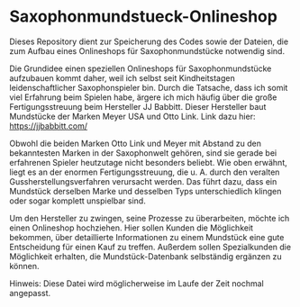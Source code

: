 # Saxophonmundstueck-Onlineshop
Dieses Repository dient zur Speicherung des Codes sowie der Dateien, die zum Aufbau eines Onlineshops für Saxophonmundstücke notwendig sind.

Die Grundidee einen speziellen Onlineshops für Saxophonmundstücke aufzubauen kommt daher, weil ich selbst seit Kindheitstagen leidenschaftlicher Saxophonspieler bin.
Durch die Tatsache, dass ich somit viel Erfahrung beim Spielen habe, ärgere ich mich häufig über die große Fertigungsstreuung beim Hersteller JJ Babbitt. Dieser Hersteller
baut Mundstücke der Marken Meyer USA und Otto Link. Link dazu hier: https://jjbabbitt.com/

Obwohl die beiden Marken Otto Link und Meyer mit Abstand zu den bekanntesten Marken in der Saxophonwelt gehören, sind sie gerade bei erfahrenen Spieler heutzutage nicht
besonders beliebt. Wie oben erwähnt, liegt es an der enormen Fertigungsstreuung, die u. A. durch den veralten Gussherstellungsverfahren verursacht werden. Das führt dazu,
dass ein Mundstück derselben Marke und desselben Typs unterschiedlich klingen oder sogar komplett unspielbar sind.

Um den Hersteller zu zwingen, seine Prozesse zu überarbeiten, möchte ich einen Onlineshop hochziehen. Hier sollen Kunden die Möglichkeit bekommen, über detaillierte
Informationen zu einem Mundstück eine gute Entscheidung für einen Kauf zu treffen. Außerdem sollen Spezialkunden die Möglichkeit erhalten, die Mundstück-Datenbank 
selbständig ergänzen zu können.

Hinweis: Diese Datei wird möglicherweise im Laufe der Zeit nochmal angepasst.

